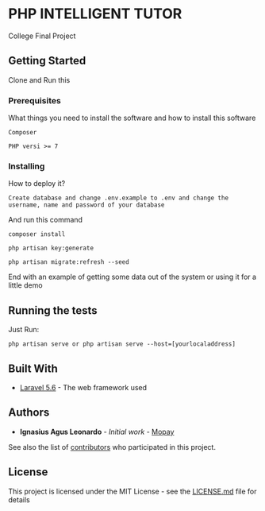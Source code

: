 # PHP INTELLIGENT TUTOR

College Final Project

## Getting Started

Clone and Run this

### Prerequisites

What things you need to install the software and how to install this software

```
Composer
```
```
PHP versi >= 7
```
### Installing

How to deploy it?

```
Create database and change .env.example to .env and change the username, name and password of your database
```

And run this command

```
composer install
```
```
php artisan key:generate
```
```
php artisan migrate:refresh --seed
```

End with an example of getting some data out of the system or using it for a little demo

## Running the tests

Just Run:
```
php artisan serve or php artisan serve --host=[yourlocaladdress]
```

## Built With

* [Laravel 5.6](https://laravel.com/docs/5.6/) - The web framework used


## Authors

* **Ignasius Agus Leonardo** - *Initial work* - [Mopay](https://github.com/leonard04/WFSolo-Mopay)

See also the list of [contributors](https://github.com/leonard04/WFSolo-Mopay/graphs/contributors) who participated in this project.

## License

This project is licensed under the MIT License - see the [LICENSE.md](LICENSE.md) file for details

